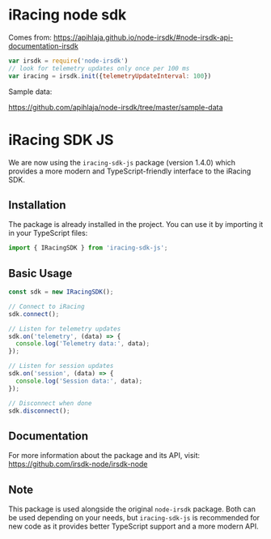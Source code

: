 # iRacing node sdk

Comes from: https://apihlaja.github.io/node-irsdk/#node-irsdk-api-documentation-irsdk

```javascript
var irsdk = require('node-irsdk')
// look for telemetry updates only once per 100 ms
var iracing = irsdk.init({telemetryUpdateInterval: 100})
```

Sample data:

https://github.com/apihlaja/node-irsdk/tree/master/sample-data

# iRacing SDK JS

We are now using the `iracing-sdk-js` package (version 1.4.0) which provides a more modern and TypeScript-friendly interface to the iRacing SDK.

## Installation

The package is already installed in the project. You can use it by importing it in your TypeScript files:

```typescript
import { IRacingSDK } from 'iracing-sdk-js';
```

## Basic Usage

```typescript
const sdk = new IRacingSDK();

// Connect to iRacing
sdk.connect();

// Listen for telemetry updates
sdk.on('telemetry', (data) => {
  console.log('Telemetry data:', data);
});

// Listen for session updates
sdk.on('session', (data) => {
  console.log('Session data:', data);
});

// Disconnect when done
sdk.disconnect();
```

## Documentation

For more information about the package and its API, visit:
https://github.com/irsdk-node/irsdk-node

## Note

This package is used alongside the original `node-irsdk` package. Both can be used depending on your needs, but `iracing-sdk-js` is recommended for new code as it provides better TypeScript support and a more modern API.



